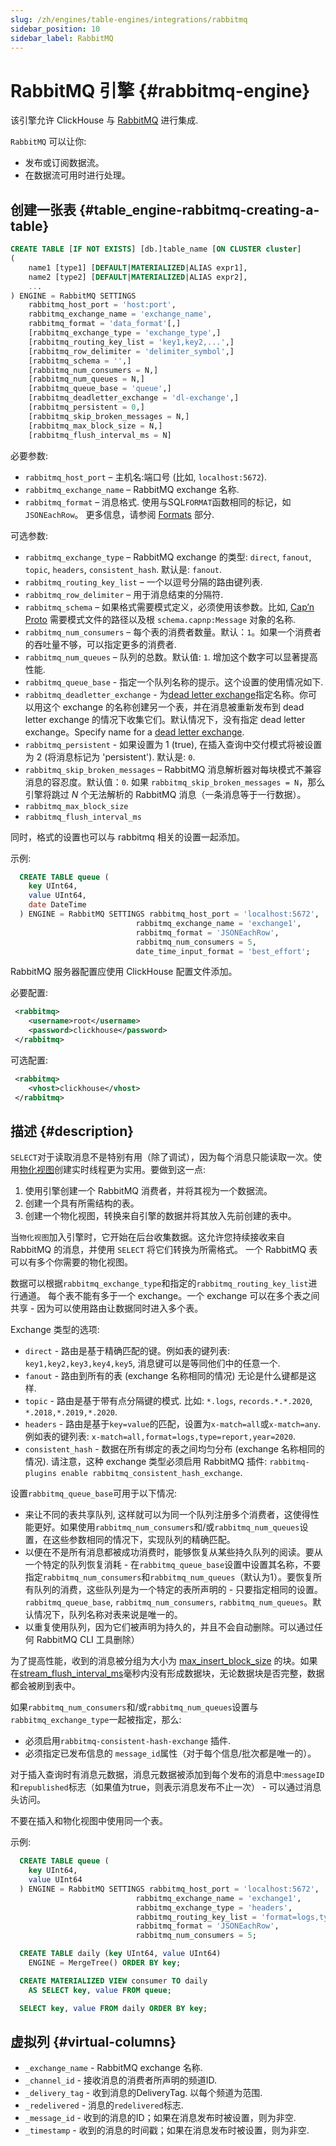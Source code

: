 ```yaml
---
slug: /zh/engines/table-engines/integrations/rabbitmq
sidebar_position: 10
sidebar_label: RabbitMQ
---
```


# RabbitMQ 引擎 {#rabbitmq-engine}

该引擎允许 ClickHouse 与 [RabbitMQ](https://www.rabbitmq.com) 进行集成.

`RabbitMQ` 可以让你:

- 发布或订阅数据流。
- 在数据流可用时进行处理。

## 创建一张表 {#table_engine-rabbitmq-creating-a-table}

``` sql
CREATE TABLE [IF NOT EXISTS] [db.]table_name [ON CLUSTER cluster]
(
    name1 [type1] [DEFAULT|MATERIALIZED|ALIAS expr1],
    name2 [type2] [DEFAULT|MATERIALIZED|ALIAS expr2],
    ...
) ENGINE = RabbitMQ SETTINGS
    rabbitmq_host_port = 'host:port',
    rabbitmq_exchange_name = 'exchange_name',
    rabbitmq_format = 'data_format'[,]
    [rabbitmq_exchange_type = 'exchange_type',]
    [rabbitmq_routing_key_list = 'key1,key2,...',]
    [rabbitmq_row_delimiter = 'delimiter_symbol',]
    [rabbitmq_schema = '',]
    [rabbitmq_num_consumers = N,]
    [rabbitmq_num_queues = N,]
    [rabbitmq_queue_base = 'queue',]
    [rabbitmq_deadletter_exchange = 'dl-exchange',]
    [rabbitmq_persistent = 0,]
    [rabbitmq_skip_broken_messages = N,]
    [rabbitmq_max_block_size = N,]
    [rabbitmq_flush_interval_ms = N]
```

必要参数:

-   `rabbitmq_host_port` – 主机名:端口号 (比如, `localhost:5672`).
-   `rabbitmq_exchange_name` – RabbitMQ exchange 名称.
-   `rabbitmq_format` – 消息格式. 使用与SQL`FORMAT`函数相同的标记，如`JSONEachRow`。 更多信息，请参阅 [Formats](../../../interfaces/formats.md) 部分.

可选参数:

-   `rabbitmq_exchange_type` – RabbitMQ exchange 的类型: `direct`, `fanout`, `topic`, `headers`, `consistent_hash`. 默认是: `fanout`.
-   `rabbitmq_routing_key_list` – 一个以逗号分隔的路由键列表.
-   `rabbitmq_row_delimiter` – 用于消息结束的分隔符.
-   `rabbitmq_schema` – 如果格式需要模式定义，必须使用该参数。比如, [Cap’n Proto](https://capnproto.org/) 需要模式文件的路径以及根 `schema.capnp:Message` 对象的名称.
-   `rabbitmq_num_consumers` – 每个表的消费者数量。默认：`1`。如果一个消费者的吞吐量不够，可以指定更多的消费者.
-   `rabbitmq_num_queues` – 队列的总数。默认值: `1`. 增加这个数字可以显著提高性能.
-   `rabbitmq_queue_base` -  指定一个队列名称的提示。这个设置的使用情况如下.
-   `rabbitmq_deadletter_exchange` - 为[dead letter exchange](https://www.rabbitmq.com/dlx.html)指定名称。你可以用这个 exchange 的名称创建另一个表，并在消息被重新发布到 dead letter exchange 的情况下收集它们。默认情况下，没有指定 dead letter exchange。Specify name for a [dead letter exchange](https://www.rabbitmq.com/dlx.html).
-   `rabbitmq_persistent` - 如果设置为 1 (true), 在插入查询中交付模式将被设置为 2 (将消息标记为 'persistent'). 默认是: `0`.
-   `rabbitmq_skip_broken_messages` – RabbitMQ 消息解析器对每块模式不兼容消息的容忍度。默认值：`0`. 如果 `rabbitmq_skip_broken_messages = N`，那么引擎将跳过 *N* 个无法解析的 RabbitMQ 消息（一条消息等于一行数据）。
-   `rabbitmq_max_block_size`
-   `rabbitmq_flush_interval_ms`

同时，格式的设置也可以与 rabbitmq 相关的设置一起添加。

示例:

``` sql
  CREATE TABLE queue (
    key UInt64,
    value UInt64,
    date DateTime
  ) ENGINE = RabbitMQ SETTINGS rabbitmq_host_port = 'localhost:5672',
                            rabbitmq_exchange_name = 'exchange1',
                            rabbitmq_format = 'JSONEachRow',
                            rabbitmq_num_consumers = 5,
                            date_time_input_format = 'best_effort';
```

RabbitMQ 服务器配置应使用 ClickHouse 配置文件添加。

必要配置:

``` xml
 <rabbitmq>
    <username>root</username>
    <password>clickhouse</password>
 </rabbitmq>
```

可选配置:

``` xml
 <rabbitmq>
    <vhost>clickhouse</vhost>
 </rabbitmq>
```

## 描述 {#description}

`SELECT`对于读取消息不是特别有用（除了调试），因为每个消息只能读取一次。使用[物化视图](../../../sql-reference/statements/create.md#create-view)创建实时线程更为实用。要做到这一点:

1.  使用引擎创建一个 RabbitMQ 消费者，并将其视为一个数据流。
2.  创建一个具有所需结构的表。
3.  创建一个物化视图，转换来自引擎的数据并将其放入先前创建的表中。

当`物化视图`加入引擎时，它开始在后台收集数据。这允许您持续接收来自 RabbitMQ 的消息，并使用 `SELECT` 将它们转换为所需格式。
一个 RabbitMQ 表可以有多个你需要的物化视图。

数据可以根据`rabbitmq_exchange_type`和指定的`rabbitmq_routing_key_list`进行通道。
每个表不能有多于一个 exchange。一个 exchange 可以在多个表之间共享 - 因为可以使用路由让数据同时进入多个表。

Exchange 类型的选项:

-   `direct` - 路由是基于精确匹配的键。例如表的键列表: `key1,key2,key3,key4,key5`, 消息键可以是等同他们中的任意一个.
-   `fanout` - 路由到所有的表 (exchange 名称相同的情况) 无论是什么键都是这样.
-   `topic` - 路由是基于带有点分隔键的模式. 比如: `*.logs`, `records.*.*.2020`, `*.2018,*.2019,*.2020`.
-   `headers` -  路由是基于`key=value`的匹配，设置为`x-match=all`或`x-match=any`. 例如表的键列表: `x-match=all,format=logs,type=report,year=2020`.
-   `consistent_hash` - 数据在所有绑定的表之间均匀分布 (exchange 名称相同的情况). 请注意，这种 exchange 类型必须启用 RabbitMQ 插件: `rabbitmq-plugins enable rabbitmq_consistent_hash_exchange`.

设置`rabbitmq_queue_base`可用于以下情况:

-   来让不同的表共享队列, 这样就可以为同一个队列注册多个消费者，这使得性能更好。如果使用`rabbitmq_num_consumers`和/或`rabbitmq_num_queues`设置，在这些参数相同的情况下，实现队列的精确匹配。
-   以便在不是所有消息都被成功消费时，能够恢复从某些持久队列的阅读。要从一个特定的队列恢复消耗 - 在`rabbitmq_queue_base`设置中设置其名称，不要指定`rabbitmq_num_consumers`和`rabbitmq_num_queues`（默认为1）。要恢复所有队列的消费，这些队列是为一个特定的表所声明的 - 只要指定相同的设置。`rabbitmq_queue_base`, `rabbitmq_num_consumers`, `rabbitmq_num_queues`。默认情况下，队列名称对表来说是唯一的。
-   以重复使用队列，因为它们被声明为持久的，并且不会自动删除。可以通过任何 RabbitMQ CLI 工具删除）

为了提高性能，收到的消息被分组为大小为 [max_insert_block_size](/operations/settings/settings#max_insert_block_size) 的块。如果在[stream_flush_interval_ms](../../../operations/server-configuration-parameters/settings.md)毫秒内没有形成数据块，无论数据块是否完整，数据都会被刷到表中。

如果`rabbitmq_num_consumers`和/或`rabbitmq_num_queues`设置与`rabbitmq_exchange_type`一起被指定，那么:

-   必须启用`rabbitmq-consistent-hash-exchange` 插件.
-   必须指定已发布信息的 `message_id`属性（对于每个信息/批次都是唯一的）。

对于插入查询时有消息元数据，消息元数据被添加到每个发布的消息中:`messageID`和`republished`标志（如果值为true，则表示消息发布不止一次） - 可以通过消息头访问。

不要在插入和物化视图中使用同一个表。

示例:

``` sql
  CREATE TABLE queue (
    key UInt64,
    value UInt64
  ) ENGINE = RabbitMQ SETTINGS rabbitmq_host_port = 'localhost:5672',
                            rabbitmq_exchange_name = 'exchange1',
                            rabbitmq_exchange_type = 'headers',
                            rabbitmq_routing_key_list = 'format=logs,type=report,year=2020',
                            rabbitmq_format = 'JSONEachRow',
                            rabbitmq_num_consumers = 5;

  CREATE TABLE daily (key UInt64, value UInt64)
    ENGINE = MergeTree() ORDER BY key;

  CREATE MATERIALIZED VIEW consumer TO daily
    AS SELECT key, value FROM queue;

  SELECT key, value FROM daily ORDER BY key;
```

## 虚拟列 {#virtual-columns}

-   `_exchange_name` - RabbitMQ exchange 名称.
-   `_channel_id` - 接收消息的消费者所声明的频道ID.
-   `_delivery_tag` - 收到消息的DeliveryTag. 以每个频道为范围.
-   `_redelivered` - 消息的`redelivered`标志.
-   `_message_id` - 收到的消息的ID；如果在消息发布时被设置，则为非空.
-   `_timestamp` - 收到的消息的时间戳；如果在消息发布时被设置，则为非空.
